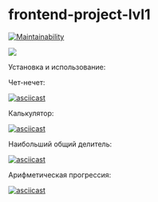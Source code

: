 # frontend-project-lvl1

[![Maintainability](https://api.codeclimate.com/v1/badges/68ff4a20fe294c5ed261/maintainability)](https://codeclimate.com/github/Vasya231/frontend-project-lvl1/maintainability)

![](https://github.com/Vasya231/frontend-project-lvl1/workflows/CI/badge.svg)

Установка и использование:


Чет-нечет:

[![asciicast](https://asciinema.org/a/2si0HDgfJ6OJK2HqwgYD3hVsn.svg)](https://asciinema.org/a/2si0HDgfJ6OJK2HqwgYD3hVsn)

Калькулятор:

[![asciicast](https://asciinema.org/a/gGq9Y9VbduMLVGdFjgfFuT35Y.svg)](https://asciinema.org/a/gGq9Y9VbduMLVGdFjgfFuT35Y)

Наибольший общий делитель:

[![asciicast](https://asciinema.org/a/dHgEg6GIEWuxBUHre4TCbGm5e.svg)](https://asciinema.org/a/dHgEg6GIEWuxBUHre4TCbGm5e)

Арифметическая прогрессия:

[![asciicast](https://asciinema.org/a/OaoswEZltLAHLCNit9zwGSrwF.svg)](https://asciinema.org/a/OaoswEZltLAHLCNit9zwGSrwF)
